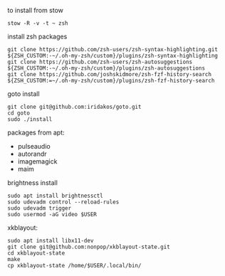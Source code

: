 to install from stow 
```
stow -R -v -t ~ zsh
```

install zsh packages
```
git clone https://github.com/zsh-users/zsh-syntax-highlighting.git ${ZSH_CUSTOM:-~/.oh-my-zsh/custom}/plugins/zsh-syntax-highlighting
git clone https://github.com/zsh-users/zsh-autosuggestions ${ZSH_CUSTOM:-~/.oh-my-zsh/custom}/plugins/zsh-autosuggestions
git clone https://github.com/joshskidmore/zsh-fzf-history-search ${ZSH_CUSTOM:=~/.oh-my-zsh/custom}/plugins/zsh-fzf-history-search
```

goto install 
```
git clone git@github.com:iridakos/goto.git
cd goto 
sudo ./install
```

packages from apt:
- pulseaudio
- autorandr
- imagemagick
- maim

brightness install 
```
sudo apt install brightnessctl
sudo udevadm control --reload-rules
sudo udevadm trigger
sudo usermod -aG video $USER

```

xkblayout:
```
sudo apt install libx11-dev
git clone git@github.com:nonpop/xkblayout-state.git
cd xkblayout-state
make
cp xkblayout-state /home/$USER/.local/bin/
```
